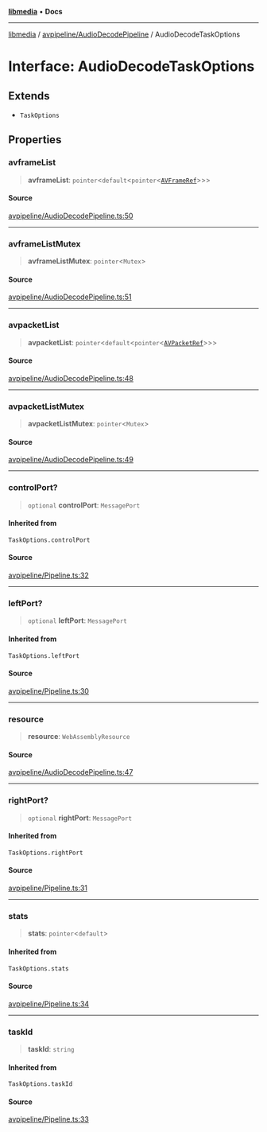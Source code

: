 [**libmedia**](../../../README.md) • **Docs**

***

[libmedia](../../../README.md) / [avpipeline/AudioDecodePipeline](../README.md) / AudioDecodeTaskOptions

# Interface: AudioDecodeTaskOptions

## Extends

- `TaskOptions`

## Properties

### avframeList

> **avframeList**: `pointer`\<`default`\<`pointer`\<[`AVFrameRef`](../../../avutil/struct/avframe/classes/AVFrameRef.md)\>\>\>

#### Source

[avpipeline/AudioDecodePipeline.ts:50](https://github.com/zhaohappy/libmedia/blob/acbbf6bd75e6ee4c968b9f441fe28c40f42f350d/src/avpipeline/AudioDecodePipeline.ts#L50)

***

### avframeListMutex

> **avframeListMutex**: `pointer`\<`Mutex`\>

#### Source

[avpipeline/AudioDecodePipeline.ts:51](https://github.com/zhaohappy/libmedia/blob/acbbf6bd75e6ee4c968b9f441fe28c40f42f350d/src/avpipeline/AudioDecodePipeline.ts#L51)

***

### avpacketList

> **avpacketList**: `pointer`\<`default`\<`pointer`\<[`AVPacketRef`](../../../avutil/struct/avpacket/classes/AVPacketRef.md)\>\>\>

#### Source

[avpipeline/AudioDecodePipeline.ts:48](https://github.com/zhaohappy/libmedia/blob/acbbf6bd75e6ee4c968b9f441fe28c40f42f350d/src/avpipeline/AudioDecodePipeline.ts#L48)

***

### avpacketListMutex

> **avpacketListMutex**: `pointer`\<`Mutex`\>

#### Source

[avpipeline/AudioDecodePipeline.ts:49](https://github.com/zhaohappy/libmedia/blob/acbbf6bd75e6ee4c968b9f441fe28c40f42f350d/src/avpipeline/AudioDecodePipeline.ts#L49)

***

### controlPort?

> `optional` **controlPort**: `MessagePort`

#### Inherited from

`TaskOptions.controlPort`

#### Source

[avpipeline/Pipeline.ts:32](https://github.com/zhaohappy/libmedia/blob/acbbf6bd75e6ee4c968b9f441fe28c40f42f350d/src/avpipeline/Pipeline.ts#L32)

***

### leftPort?

> `optional` **leftPort**: `MessagePort`

#### Inherited from

`TaskOptions.leftPort`

#### Source

[avpipeline/Pipeline.ts:30](https://github.com/zhaohappy/libmedia/blob/acbbf6bd75e6ee4c968b9f441fe28c40f42f350d/src/avpipeline/Pipeline.ts#L30)

***

### resource

> **resource**: `WebAssemblyResource`

#### Source

[avpipeline/AudioDecodePipeline.ts:47](https://github.com/zhaohappy/libmedia/blob/acbbf6bd75e6ee4c968b9f441fe28c40f42f350d/src/avpipeline/AudioDecodePipeline.ts#L47)

***

### rightPort?

> `optional` **rightPort**: `MessagePort`

#### Inherited from

`TaskOptions.rightPort`

#### Source

[avpipeline/Pipeline.ts:31](https://github.com/zhaohappy/libmedia/blob/acbbf6bd75e6ee4c968b9f441fe28c40f42f350d/src/avpipeline/Pipeline.ts#L31)

***

### stats

> **stats**: `pointer`\<`default`\>

#### Inherited from

`TaskOptions.stats`

#### Source

[avpipeline/Pipeline.ts:34](https://github.com/zhaohappy/libmedia/blob/acbbf6bd75e6ee4c968b9f441fe28c40f42f350d/src/avpipeline/Pipeline.ts#L34)

***

### taskId

> **taskId**: `string`

#### Inherited from

`TaskOptions.taskId`

#### Source

[avpipeline/Pipeline.ts:33](https://github.com/zhaohappy/libmedia/blob/acbbf6bd75e6ee4c968b9f441fe28c40f42f350d/src/avpipeline/Pipeline.ts#L33)
